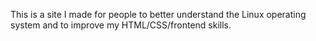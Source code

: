 This is a site I made for people to better understand the Linux operating system and to improve my HTML/CSS/frontend skills.
